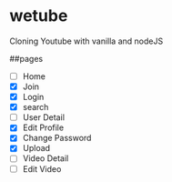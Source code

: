 # wetube

Cloning Youtube with vanilla and nodeJS

##pages
- [ ] Home
- [x] Join
- [x] Login
- [x] search
- [ ] User Detail
- [x] Edit Profile
- [x] Change Password
- [x] Upload
- [ ] Video Detail
- [ ] Edit Video
